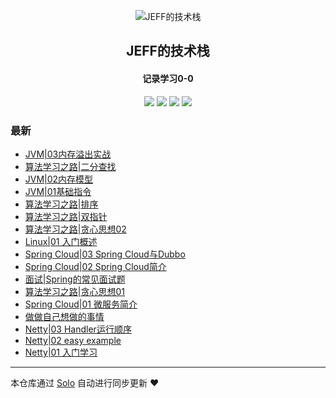 <p align="center"><img alt="JEFF的技术栈" src="https://static.b3log.org/images/brand/solo-32.png"></p><h2 align="center">
JEFF的技术栈
</h2>

<h4 align="center">记录学习0-0</h4>
<p align="center"><a title="JEFF的技术栈" target="_blank" href="https://github.com/qq692310342/solo-blog"><img src="https://img.shields.io/github/last-commit/qq692310342/solo-blog.svg?style=flat-square&color=FF9900"></a>
<a title="GitHub repo size in bytes" target="_blank" href="https://github.com/qq692310342/solo-blog"><img src="https://img.shields.io/github/repo-size/qq692310342/solo-blog.svg?style=flat-square"></a>
<a title="Solo Version" target="_blank" href="https://github.com/b3log/solo/releases"><img src="https://img.shields.io/badge/solo-3.6.3-f1e05a.svg?style=flat-square&color=blueviolet"></a>
<a title="Hits" target="_blank" href="https://github.com/b3log/hits"><img src="https://hits.b3log.org/qq692310342/solo-blog.svg"></a></p>

### 最新

* [JVM|03内存溢出实战](https://www.jeffcc.top/articles/2019/08/16/1565924646868.html)
* [算法学习之路|二分查找](https://www.jeffcc.top/articles/2019/08/15/1565861147862.html)
* [JVM|02内存模型](https://www.jeffcc.top/articles/2019/08/15/1565849538850.html)
* [JVM|01基础指令](https://www.jeffcc.top/articles/2019/08/15/1565833163810.html)
* [算法学习之路|排序](https://www.jeffcc.top/articles/2019/08/14/1565767899908.html)
* [算法学习之路|双指针](https://www.jeffcc.top/articles/2019/08/14/1565767241127.html)
* [算法学习之路|贪心思想02](https://www.jeffcc.top/articles/2019/08/13/1565689711160.html)
* [Linux|01 入门概述](https://www.jeffcc.top/articles/2019/08/13/1565667411590.html)
* [Spring Cloud|03 Spring Cloud与Dubbo](https://www.jeffcc.top/articles/2019/08/13/1565662365670.html)
* [Spring Cloud|02 Spring Cloud简介](https://www.jeffcc.top/articles/2019/08/13/1565658995826.html)
* [面试|Spring的常见面试题](https://www.jeffcc.top/articles/2019/08/12/1565618729945.html)
* [算法学习之路|贪心思想01](https://www.jeffcc.top/articles/2019/08/12/1565581889329.html)
* [Spring Cloud|01 微服务简介](https://www.jeffcc.top/articles/2019/08/12/1565577772679.html)
* [做做自己想做的事情](https://www.jeffcc.top/articles/2019/08/10/1565425380569.html)
* [Netty|03 Handler运行顺序](https://www.jeffcc.top/articles/2019/08/10/1565412656919.html)
* [Netty|02 easy example](https://www.jeffcc.top/articles/2019/08/10/1565412597221.html)
* [Netty|01 入门学习](https://www.jeffcc.top/articles/2019/08/10/1565412546888.html)



---

本仓库通过 [Solo](https://github.com/b3log/solo) 自动进行同步更新 ❤️ 